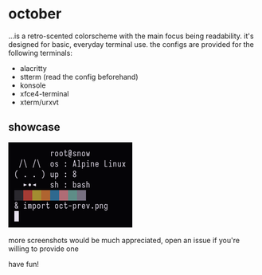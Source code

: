 # october
...is a retro-scented colorscheme with the main focus being readability.
it's designed for basic, everyday terminal use.
the configs are provided for the following terminals:
- alacritty
- stterm (read the config beforehand)
- konsole
- xfce4-terminal
- xterm/urxvt
## showcase
![screenshot](oct-prev.png)

more screenshots would be much appreciated, open an issue if you're willing to provide one

have fun!
